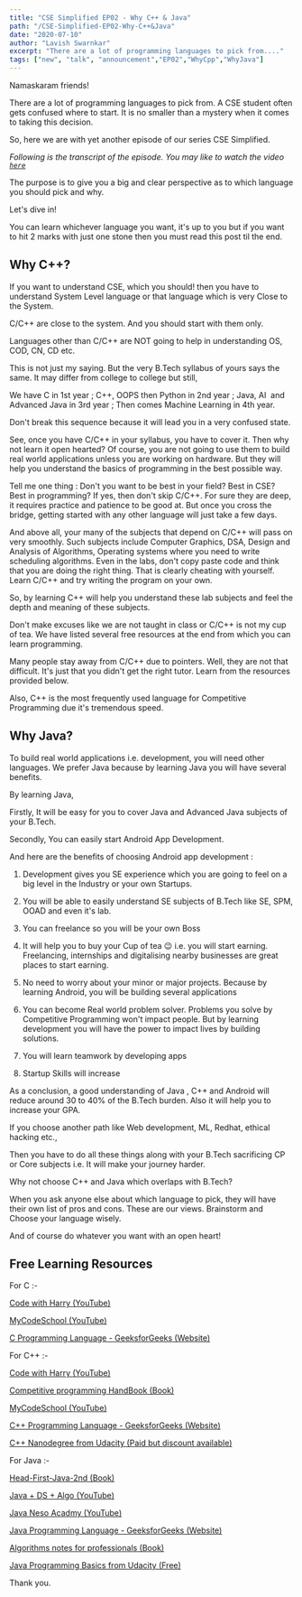 ```yaml
---
title: "CSE Simplified EP02 - Why C++ & Java"
path: "/CSE-Simplified-EP02-Why-C++&Java"
date: "2020-07-10"
author: "Lavish Swarnkar"
excerpt: "There are a lot of programming languages to pick from...."
tags: ["new", "talk", "announcement","EP02","WhyCpp","WhyJava"]
---
```


Namaskaram friends!

There are a lot of programming languages to pick from. A CSE student often gets confused where to start. It is no smaller than a mystery when it comes to taking this decision.

So, here we are with yet another episode of our series CSE Simplified.

_Following is the transcript of the episode. You may like to watch the video [`here`](https://youtu.be/xvCh6v2KK9c)_

The purpose is to give you a big and clear perspective as to which language you should pick and why.

Let's dive in!

You can learn whichever language you want, it's up to you but if you want to hit 2 marks with just one stone then you must read this post til the end.

## Why C++?

If you want to understand CSE, which you should! then you have to understand System Level language or that language which is very Close to the System.

C/C++ are close to the system. And you should start with them only.

Languages other than C/C++ are NOT going to help in understanding OS, COD, CN, CD etc.

This is not just my saying. But the very B.Tech syllabus of yours says the same. It may differ from college to college but still,

We have C in 1st year ; C++, OOPS then Python in 2nd year ; Java, AI  and Advanced Java in 3rd year ; Then comes Machine Learning in 4th year.

Don't break this sequence because it will lead you in a very confused state.

See, once you have C/C++ in your syllabus, you have to cover it. Then why not learn it open hearted? Of course, you are not going to use them to build real world applications unless you are working on hardware. But they will help you understand the basics of programming in the best possible way.

Tell me one thing : Don't you want to be best in your field? Best in CSE? Best in programming? If yes, then don't skip C/C++. For sure they are deep, it requires practice and patience to be good at. But once you cross the bridge, getting started with any other language will just take a few days.

And above all, your many of the subjects that depend on C/C++ will pass on very smoothly. Such subjects include Computer Graphics, DSA, Design and Analysis of Algorithms, Operating systems where you need to write scheduling algorithms. Even in the labs, don't copy paste code and think that you are doing the right thing. That is clearly cheating with yourself. Learn C/C++ and try writing the program on your own.

So, by learning C++ will help you understand these lab subjects and feel the depth and meaning of these subjects.

Don't make excuses like we are not taught in class or C/C++ is not my cup of tea. We have listed several free resources at the end from which you can learn programming.

Many people stay away from C/C++ due to pointers. Well, they are not that difficult. It's just that you didn't get the right tutor. Learn from the resources provided below.

Also, C++ is the most frequently used language for Competitive Programming due it's tremendous speed.

## Why Java?

To build real world applications i.e. development, you will need other languages. We prefer Java because by learning Java you will have several benefits.

By learning Java,

Firstly, It will be easy for you to cover Java and Advanced Java subjects of your B.Tech.

Secondly, You can easily start Android App Development.

And here are the benefits of choosing Android app development :

1. Development gives you SE experience which you are going to feel on a big level in the Industry or your own Startups.

2. You will be able to easily understand SE subjects of B.Tech like SE, SPM, OOAD and even it's lab.

3. You can freelance so you will be your own Boss

4. It will help you to buy your Cup of tea 😉 i.e. you will start earning. Freelancing, internships and digitalising nearby businesses are great places to start earning.

5. No need to worry about your minor or major projects. Because by learning Android, you will be building several applications

6. You can become Real world problem solver. Problems you solve by Competitive Programming won't impact people. But by learning development you will have the power to impact lives by building solutions.

7. You will learn teamwork by developing apps

8. Startup Skills will increase

As a conclusion, a good understanding of Java , C++ and Android will reduce around 30 to 40% of the B.Tech burden. Also it will help you to increase your GPA.

If you choose another path like Web development, ML, Redhat, ethical hacking etc.,

Then you have to do all these things along with your B.Tech sacrificing CP or Core subjects i.e. It will make your journey harder.

Why not choose C++ and Java which overlaps with B.Tech?

When you ask anyone else about which language to pick, they will have their own list of pros and cons. These are our views. Brainstorm and Choose your language wisely.

And of course do whatever you want with an open heart!

## Free Learning Resources

For C :-

[Code with Harry (YouTube)](https://www.youtube.com/playlist?list=PLu0W_9lII9aiXlHcLx-mDH1Qul38wD3aR)

[MyCodeSchool (YouTube)](https://www.youtube.com/user/mycodeschool)

[C Programming Language - GeeksforGeeks (Website)](https://www.geeksforgeeks.org/c-programming-language/)

For C++ :-

[Code with Harry (YouTube)](https://www.youtube.com/playlist?list=PLu0W_9lII9agpFUAlPFe_VNSlXW5uE0YL)

[Competitive programming HandBook (Book)](https://www.google.com/url?sa=t&source=web&rct=j&url=https%3A%2F%2Fcses.fi%2Fbook.pdf&ved=2ahUKEwjX8pjD37_qAhX663MBHWEMDRYQFjACegQIBRAB&usg=AOvVaw397e0pL7-jpyJELZaw2LyH&authuser=0)

[MyCodeSchool (YouTube)](https://www.youtube.com/user/mycodeschool)

[C++ Programming Language - GeeksforGeeks (Website)](https://www.geeksforgeeks.org/c-plus-plus/)

[C++ Nanodegree from Udacity (Paid but discount available)](https://www.udacity.com/course/c-plus-plus-nanodegree--nd213)

For Java :-

[Head-First-Java-2nd (Book)](https://www.pdfdrive.com/head-first-java-2nd-e19984272.html)

[Java + DS + Algo (YouTube)](https://www.youtube.com/playlist?list=PLKKfKV1b9e8ps6dD3QA5KFfHdiWj9cB1s)

[Java Neso Acadmy (YouTube)](https://www.youtube.com/playlist?list=PLBlnK6fEyqRjKA_NuK9mHmlk0dZzuP1P5)

[Java Programming Language - GeeksforGeeks (Website)](https://www.geeksforgeeks.org/java/)

[Algorithms notes for professionals (Book)](https://bit.ly/2ZbmzaI)

[Java Programming Basics from Udacity (Free)](https://www.udacity.com/course/java-programming-basics--ud282)

Thank you.

